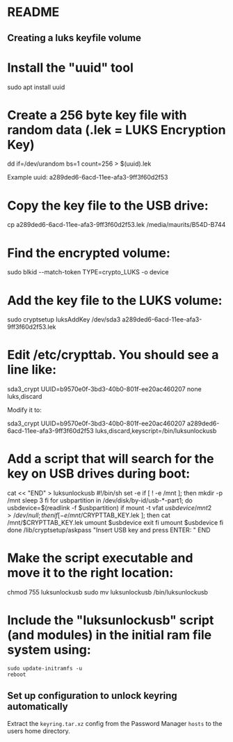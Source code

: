 # README #

## Creating a luks keyfile volume

# Install the "uuid" tool
sudo apt install uuid

# Create a 256 byte key file with random data (.lek = LUKS Encryption Key)
dd if=/dev/urandom bs=1 count=256 > $(uuid).lek

Example uuid: a289ded6-6acd-11ee-afa3-9ff3f60d2f53

# Copy the key file to the USB drive:
cp a289ded6-6acd-11ee-afa3-9ff3f60d2f53.lek /media/maurits/B54D-B744

# Find the encrypted volume:
sudo blkid --match-token TYPE=crypto_LUKS -o device

# Add the key file to the LUKS volume:
sudo cryptsetup luksAddKey /dev/sda3 a289ded6-6acd-11ee-afa3-9ff3f60d2f53.lek

# Edit /etc/crypttab. You should see a line like:
sda3_crypt UUID=b9570e0f-3bd3-40b0-801f-ee20ac460207 none luks,discard

Modify it to:

sda3_crypt UUID=b9570e0f-3bd3-40b0-801f-ee20ac460207 a289ded6-6acd-11ee-afa3-9ff3f60d2f53 luks,discard,keyscript=/bin/luksunlockusb


# Add a script that will search for the key on USB drives during boot:

cat << "END" > luksunlockusb
#!/bin/sh
set -e
if [ ! -e /mnt ]; then
    mkdir -p /mnt
    sleep 3
fi
for usbpartition in /dev/disk/by-id/usb-*-part1; do
    usbdevice=$(readlink -f $usbpartition)
    if mount -t vfat $usbdevice /mnt 2>/dev/null; then
        if [ -e /mnt/$CRYPTTAB_KEY.lek ]; then
            cat /mnt/$CRYPTTAB_KEY.lek
            umount $usbdevice
            exit
        fi
        umount $usbdevice
    fi
done
/lib/cryptsetup/askpass "Insert USB key and press ENTER: "
END

# Make the script executable and move it to the right location:
chmod 755 luksunlockusb
sudo mv luksunlockusb /bin/luksunlockusb

# Include the "luksunlockusb" script (and modules) in the initial ram file system using:
```
sudo update-initramfs -u
reboot
```

## Set up configuration to unlock keyring automatically

Extract the `keyring.tar.xz` config from the Password Manager `hosts` to the users home directory.